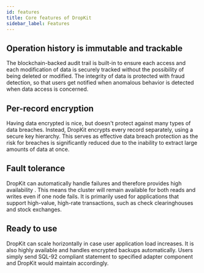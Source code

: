 ```yaml
---
id: features
title: Core features of DropKit
sidebar_label: Features
---
```


## Operation history is immutable and trackable

The blockchain-backed audit trail is built-in to ensure each access and each modification of data is securely tracked without the possibility of being deleted or modified. The integrity of data is protected with fraud detection, so that users get notified when anomalous behavior is detected when data access is concerned.

## Per-record encryption

Having data encrypted is nice, but doesn't protect against many types of data breaches. Instead, DropKit encrypts every record separately, using a secure key hierarchy. This serves as effective data breach protection as the risk for breaches is significantly reduced due to the inability to extract large amounts of data at once.

## Fault tolerance

DropKit can automatically handle failures and therefore provides high availability . This means the cluster will remain available for both reads and writes even if one node fails. It is primarily used for applications that support high-value, high-rate transactions, such as check clearinghouses and stock exchanges.

## Ready to use

DropKit can scale horizontally in case user application load increases. It is also highly available and handles encrypted backups automatically. Users simply send SQL-92 compliant statement to specified adapter component and DropKit would maintain accordingly.
